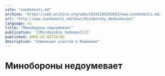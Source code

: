 ```yaml
---
site: "evedomosti.md"
archive: "https://web.archive.org/web/20241209202652/www.evedomosti.md/news/Minoborony_Nedoumevaet"
url: "http://www.evedomosti.md/news/Minoborony_Nedoumevaet"
language: ru
title: "Минобороны недоумевает"
publication: '[[Moldavskie Vedomosti]]'
published: 2009-02-02T19:02
description: "Земельные участки в Кишиневе"
---
```


# Минобороны недоумевает

